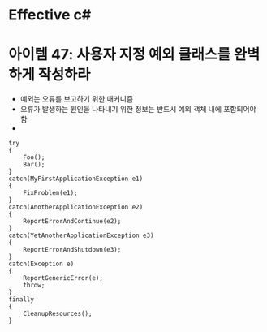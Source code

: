 # Effective c# 

# 아이템 47: 사용자 지정 예외 클래스를 완벽하게 작성하라

- 예외는 오류를 보고하기 위한 매커니즘
- 오류가 발생하는 원인을 나타내기 위한 정보는 반드시 예외 객체 내에 포함되어야 함
- 

```
try
{
    Foo();
    Bar();
}
catch(MyFirstApplicationException e1)
{
    FixProblem(e1);
}
catch(AnotherApplicationException e2)
{
    ReportErrorAndContinue(e2);
}
catch(YetAnotherApplicationException e3)
{
    ReportErrorAndShutdown(e3);
}
catch(Exception e)
{
    ReportGenericError(e);
    throw;
}
finally
{
    CleanupResources();
}

```
